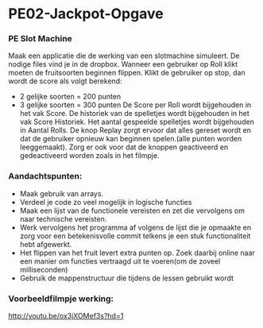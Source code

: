 # PE02-Jackpot-Opgave
### PE Slot Machine

Maak een applicatie die de werking van een slotmachine simuleert. De nodige files vind je in de dropbox.
Wanneer een gebruiker op Roll klikt moeten de fruitsoorten beginnen flippen.
Klikt de gebruiker op stop, dan wordt de score als volgt berekend:
-	2 gelijke soorten = 200 punten
-	3 gelijke soorten = 300 punten
De Score per Roll wordt bijgehouden in het vak Score. De historiek van de spelletjes wordt bijgehouden in het vak Score Historiek. Het aantal gespeelde spelletjes wordt bijgehouden in Aantal Rolls. 
De knop Replay zorgt ervoor dat alles gereset wordt en dat de gebruiker opnieuw kan beginnen spelen.(alle punten worden leeggemaakt). Zorg er ook voor dat de knoppen geactiveerd en gedeactiveerd worden zoals in het filmpje.

### Aandachtspunten:
-	Maak gebruik van arrays.
-	Verdeel je code zo veel mogelijk in logische functies
-	Maak een lijst van de functionele vereisten en zet die vervolgens om naar technische vereisten.
- Werk vervolgens het programma af volgens de lijst die je opmaakte en zorg voor een betekenisvolle commit telkens je een stuk functionaliteit hebt afgewerkt.
- Het flippen van het fruit levert extra punten op. Zoek daarbij online naar een manier om functies vertraagd uit te voeren(om de zoveel milliseconden)
-	Gebruik de mappenstructuur die tijdens de lessen gebruikt wordt

### Voorbeeldfilmpje werking: 
http://youtu.be/ox3jXOMef3s?hd=1
